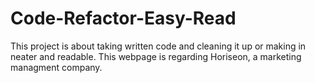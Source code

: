 # Code-Refactor-Easy-Read

This project is about taking written code and cleaning it up or making in neater and readable. 
  This webpage is regarding Horiseon, a marketing managment company. 
